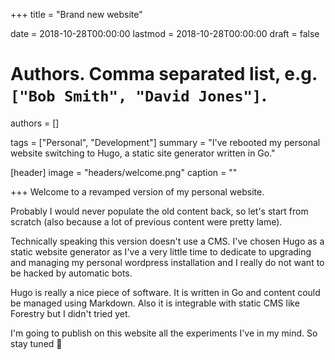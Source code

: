 +++
title = "Brand new website"

date = 2018-10-28T00:00:00
lastmod = 2018-10-28T00:00:00
draft = false

# Authors. Comma separated list, e.g. `["Bob Smith", "David Jones"]`.
authors = []

tags = ["Personal", "Development"]
summary = "I've rebooted my personal website switching to Hugo, a static site generator written in Go."

[header]
image = "headers/welcome.png"
caption = ""

+++
Welcome to a revamped version of my personal website.

Probably I would never populate the old content back, so let's start from scratch (also because a lot of previous content were pretty lame).

Technically speaking this version doesn't use a CMS. I've chosen Hugo as a static website generator as I've a very little time to dedicate to upgrading and managing my personal wordpress installation and I really do not want to be hacked by automatic bots.

Hugo is really a nice piece of software. It is written in Go and content could be managed using Markdown.
Also it is integrable with static CMS like Forestry but I didn't tried yet.

I'm going to publish on this website all the experiments I've in my mind. So stay tuned :rocket: